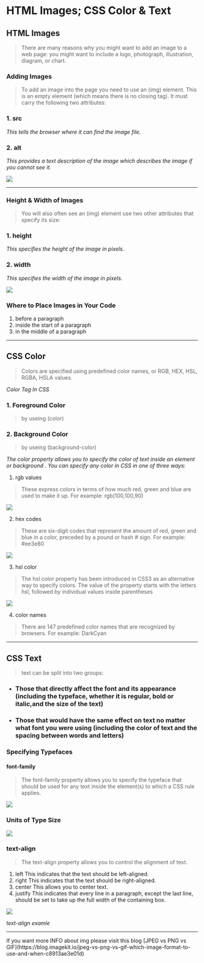 # HTML Images; CSS Color & Text
## HTML Images
> There are many reasons why you might
want to add an image to a web page: you
might want to include a logo, photograph,
illustration, diagram, or chart.

### Adding Images
> To add an image into the page
you need to use an (img)
element. This is an empty
element (which means there is
no closing tag). It must carry the
following two attributes:

### 1. src 
_This tells the browser where
it can find the image file._

### 2. alt
_This provides a text description
of the image which describes the
image if you cannot see it._

![](https://www.miltonmarketing.com/wp-content/uploads/2018/03/mmhtmlimgtag424243image-tag-example.jpg)

<hr>

### Height & Width of Images
> You will also often see an (img)
element use two other attributes
that specify its size:

### 1. height 
_This specifies the height of the
image in pixels._

### 2. width
_This specifies the width of the
image in pixels._

![](https://www.tutorialrepublic.com/lib/images/jquery-dimensions.png)

### Where to Place Images in Your Code
1. before a paragraph
2. inside the start of a paragraph
3. in the middle of a paragraph

<hr>



## CSS Color
> Colors are specified using predefined color names, or RGB, HEX, HSL, RGBA, HSLA values.

_Color Tag In CSS_

### 1. Foreground Color
> by useing (color)

### 2. Background Color
> by useing (background-color)

_The color property allows you
to specify the color of text inside
an element or background . You can specify any
color in CSS in one of three ways:_

1. rgb values
> These express colors in terms
of how much red, green and
blue are used to make it up. For
example: rgb(100,100,90)

![](https://tutorial.techaltum.com/images/css-colors.jpg)

2. hex codes
> These are six-digit codes that
represent the amount of red,
green and blue in a color,
preceded by a pound or hash #
sign. For example: #ee3e80

![](https://negliadesign.com/wordpress/assets/HEX-color-swatches-R-700x342.jpg?x96162)

3. hsl color
> The hsl color property has
been introduced in CSS3 as an
alternative way to specify colors.
The value of the property starts
with the letters hsl, followed
by individual values inside
parentheses

![](https://miro.medium.com/max/964/1*B2d44wTBqfygLEZ8ZTJXzg.png)


4. color names
> There are 147 predefined color
names that are recognized
by browsers. For example:
DarkCyan

<hr>

## CSS Text
> text can be split into
two groups:

- ### Those that directly affect the font and its appearance (including the typeface, whether it is regular, bold or italic,and the size of the text)

- ### Those that would have the same effect on text no matter what font you were using (including the color of text and the spacing between words and letters)

### Specifying Typefaces
#### font-family
> The font-family property
allows you to specify the
typeface that should be used for
any text inside the element(s) to
which a CSS rule applies.

![](https://theegeek.com/wp-content/uploads/2014/08/CSS_Formatting.jpg)

### Units of Type Size

![](https://www.tutorialbrain.com/wp-content/uploads/2019/06/CSS-UNITS.png)

### text-align
> The text-align property allows
you to control the alignment of
text.

1. left This indicates that the text
should be left-aligned.
2. right This indicates that the text
should be right-aligned.
3. center This allows you to center text.
4. justify This indicates that every line in
a paragraph, except the last line,
should be set to take up the full
width of the containing box.

![](https://www.w3.org/wiki/images/6/6d/Text-ali.png)

_text-align examle_

<hr>
If you want more INFO about img please visit this blog [JPEG vs PNG vs GIF](https://blog.imagekit.io/jpeg-vs-png-vs-gif-which-image-format-to-use-and-when-c8913ae3e01d)

